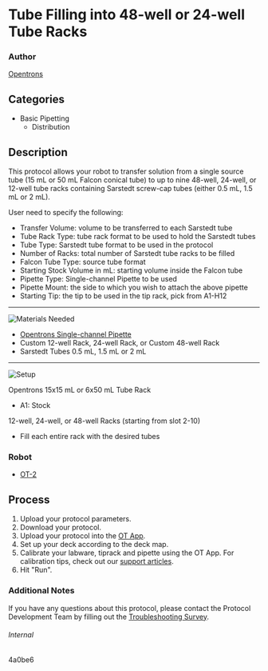 # Tube Filling into 48-well or 24-well Tube Racks

### Author
[Opentrons](https://opentrons.com/)

## Categories
* Basic Pipetting
	* Distribution


## Description
This protocol allows your robot to transfer solution from a single source tube (15 mL or 50 mL Falcon conical tube) to up to nine 48-well, 24-well, or 12-well tube racks containing Sarstedt screw-cap tubes (either 0.5 mL, 1.5 mL or 2 mL).

User need to specify the following:
* Transfer Volume: volume to be transferred to each Sarstedt tube
* Tube Rack Type: tube rack format to be used to hold the Sarstedt tubes
* Tube Type: Sarstedt tube format to be used in the protocol
* Number of Racks: total number of Sarstedt tube racks to be filled
* Falcon Tube Type: source tube format
* Starting Stock Volume in mL: starting volume inside the Falcon tube
* Pipette Type: Single-channel Pipette to be used
* Pipette Mount: the side to which you wish to attach the above pipette
* Starting Tip: the tip to be used in the tip rack, pick from A1-H12

---
![Materials Needed](https://s3.amazonaws.com/opentrons-protocol-library-website/custom-README-images/001-General+Headings/materials.png)

* [Opentrons Single-channel Pipette](https://shop.opentrons.com/collections/ot-2-pipettes/products/single-channel-electronic-pipette)
* Custom 12-well Rack, 24-well Rack, or Custom 48-well Rack
* Sarstedt Tubes 0.5 mL, 1.5 mL or 2 mL

---
![Setup](https://s3.amazonaws.com/opentrons-protocol-library-website/custom-README-images/001-General+Headings/Setup.png)

Opentrons 15x15 mL or 6x50 mL Tube Rack
* A1: Stock

12-well, 24-well, or 48-well Racks (starting from slot 2-10)
* Fill each entire rack with the desired tubes

### Robot
* [OT-2](https://opentrons.com/ot-2)

## Process
1. Upload your protocol parameters.
2. Download your protocol.
3. Upload your protocol into the [OT App](https://opentrons.com/ot-app).
4. Set up your deck according to the deck map.
5. Calibrate your labware, tiprack and pipette using the OT App. For calibration tips, check out our [support articles](https://support.opentrons.com/en/collections/1559720-guide-for-getting-started-with-the-ot-2).
6. Hit "Run".

### Additional Notes
If you have any questions about this protocol, please contact the Protocol Development Team by filling out the [Troubleshooting Survey](https://protocol-troubleshooting.paperform.co/).

###### Internal
4a0be6
